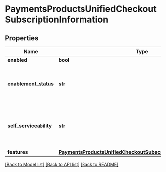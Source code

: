 # PaymentsProductsUnifiedCheckoutSubscriptionInformation

## Properties
Name | Type | Description | Notes
------------ | ------------- | ------------- | -------------
**enabled** | **bool** |  | [optional] 
**enablement_status** | **str** | Possible values: - PENDING - ENABLED_AND_USABLE - ENABLED_NOT_USABLE - DISABLED | [optional] [default to 'ENABLED_AND_USABLE']
**self_serviceability** | **str** | Indicates if the organization can enable this product using self service.  Possible values: - SELF_SERVICEABLE - NOT_SELF_SERVICEABLE - SELF_SERVICE_ONLY | [optional] [default to 'NOT_SELF_SERVICEABLE']
**features** | [**PaymentsProductsUnifiedCheckoutSubscriptionInformationFeatures**](PaymentsProductsUnifiedCheckoutSubscriptionInformationFeatures.md) |  | [optional] 

[[Back to Model list]](../README.md#documentation-for-models) [[Back to API list]](../README.md#documentation-for-api-endpoints) [[Back to README]](../README.md)


